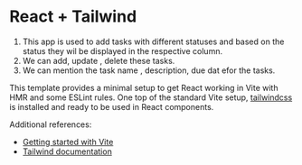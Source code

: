 # React + Tailwind

1. This app is used to add tasks with different statuses and based on the status they wil be displayed in the respective column.
2. We can add, update , delete these tasks.
3. We can mention the task name , description, due dat efor the tasks.

This template provides a minimal setup to get React working in Vite with HMR and some ESLint rules. One top of the standard Vite setup, [tailwindcss](https://tailwindcss.com/) is installed and ready to be used in React components.

Additional references:
* [Getting started with Vite](https://vitejs.dev/guide/)
* [Tailwind documentation](https://tailwindcss.com/docs/installation)

